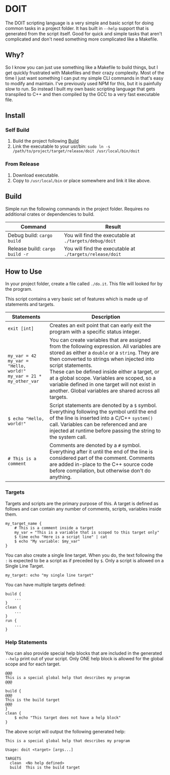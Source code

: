 # DOIT

The DOIT scripting language is a very simple and basic script for doing common tasks in a project folder. It has built in `--help` support that is generated from the script itself. Good for quick and simple tasks that aren't complicated and don't need something more complicated like a Makefile.

## Why?

So I know you can just use something like a Makefile to build things, but I get quickly frustrated with Makefiles and their crazy complexity. Most of the time I just want something I can put my simple CLI commands in that's easy to modify and maintain. I've previously used NPM for this, but it is painfully slow to run. So instead I built my own basic scripting language that gets transpiled to C++ and then compiled by the GCC to a very fast executable file.

## Install

### Self Build

1. Build the project following [Build](#Build)
1. Link the executable to your usr/bin: `sudo ln -s /path/to/project/target/release/doit /usr/local/bin/doit`

### From Release

1. Download executable.
1. Copy to `/usr/local/bin` or place somewhere and link it like above.

## Build

Simple run the following commands in the project folder. Requires no additional crates or dependencies to build.

| Command                         | Result                                                   |
| ------------------------------- | -------------------------------------------------------- |
| Debug build: `cargo build`      | You will find the executable at `./targets/debug/doit`   |
| Release build: `cargo build -r` | You will find the executable at `./targets/release/doit` |

## How to Use

In your project folder, create a file called `./do.it`. This file will looked for by the program.

This script contains a very basic set of features which is made up of statements and targets.

| Statements                                                   | Description                                                  |
| ------------------------------------------------------------ | ------------------------------------------------------------ |
| `exit [int]`                                                 | Creates an exit point that can early exit the program with a specific status integer. |
| `my_var = 42`<br />`my_var = "Hello, world!"`<br />`my_var = 21 * my_other_var` | You can create variables that are assigned from the following expression. All variables are stored as either a `double` or a `string`. They are then converted to strings when injected into script statements.<br />These can be defined inside either a target, or at a global scope. Variables are scoped, so a variable defined in one target will not exist in another. Global variables are shared across all targets. |
| `$ echo "Hello, world!" `                                    | Script statements are denoted by a `$` symbol. Everything following the symbol until the end of the line is inserted into a C/C++ `system()` call. Variables can be referenced and are injected at runtime before passing the string to the system call. |
| `# This is a comment`                                        | Comments are denoted by a `#` symbol. Everything after it until the end of the line is considered part of the comment. Comments are added in-place to the C++ source code before compilation, but otherwise don't do anything. |

### Targets

Targets and scripts are the primary purpose of this. A target is defined as follows and can contain any number of comments, scripts, variables inside them.

```
my_target_name {
	# This is a comment inside a target
	my_var = "This is a variable that is scoped to this target only"
	$ time echo "Here is a script line" | cat
	$ echo "My variable: $my_var"
}
```

You can also create a single line target. When you do, the text following the `:` is expected to be a script as if preceded by `$`. Only a script is allowed on a Single Line Target.

```
my_target: echo "my single line target"
```

You can have multiple targets defined:

```
build {
	...
}
clean {
	...
}
run {
	...
}
```

### Help Statements

You can also provide special help blocks that are included in the generated `--help` print out of your script. Only ONE help block is allowed for the global scope and for each target.

```
@@@
This is a special global help that describes my program
@@@

build {
@@@
This is the build target
@@@
}
clean {
	$ echo "This target does not have a help block"
}
```

The above script will output the following generated help:

```
This is a special global help that describes my program

Usage: doit <target> [args...]

TARGETS
  clean  <No help defined>
  build  This is the build target
```

